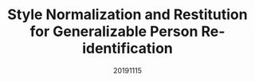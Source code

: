 ---
title: "Style Normalization and Restitution for Generalizable Person Re-identification"
date: 20191115
category: "vision"
author_list: "Xin Jin, Cuiling Lan, Wenjun Zeng, Zhibo Chen, Li Zhang"
pub_in: "CVPR 2020"
pdf_url: "https://arxiv.org/abs/2005.11037"
img_path1: "SNR-1.png"
img_path2: "SNR-2.png"
---